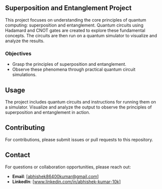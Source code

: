 ## Superposition and Entanglement Project

This project focuses on understanding the core principles of quantum computing: superposition and entanglement. Quantum circuits using Hadamard and CNOT gates are created to explore these fundamental concepts. The circuits are then run on a quantum simulator to visualize and analyze the results.

### Objectives
- Grasp the principles of superposition and entanglement.
- Observe these phenomena through practical quantum circuit simulations.

## Usage

The project includes quantum circuits and instructions for running them on a simulator. Visualize and analyze the output to observe the principles of superposition and entanglement in action.

## Contributing

For contributions, please submit issues or pull requests to this repository.

## Contact

For questions or collaboration opportunities, please reach out:

- **Email**: [abhishek86400kumar@gmail.com]
- **LinkedIn**: [www.linkedin.com/in/abhishek-kumar-10k]
